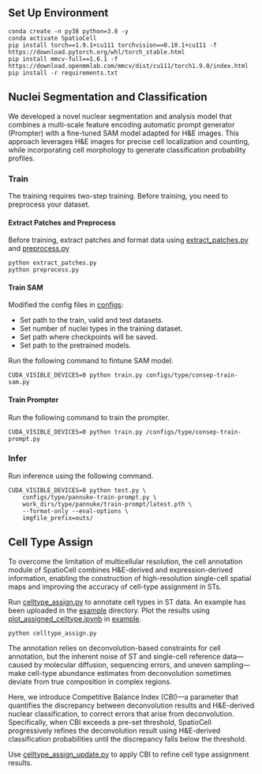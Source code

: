 ## Set Up Environment

```shell
conda create -n py38 python=3.8 -y
conda activate SpatioCell
pip install torch==1.9.1+cu111 torchvision==0.10.1+cu111 -f https://download.pytorch.org/whl/torch_stable.html
pip install mmcv-full==1.6.1 -f https://download.openmmlab.com/mmcv/dist/cu111/torch1.9.0/index.html
pip install -r requirements.txt
```

## Nuclei Segmentation and Classification

We developed a novel nuclear segmentation and analysis model that combines a multi-scale feature encoding automatic prompt generator (Prompter) with a fine-tuned SAM model adapted for H&E images. This approach leverages H&E images for precise cell localization and counting, while incorporating cell morphology to generate classification probability profiles.

### Train

The training requires two-step training. Before training, you need to preprocess your dataset.

#### Extract Patches and Preprocess

Before training, extract patches and format data using [extract_patches.py](extract_patches.py) and [preprocess.py](preprocess.py)

```shell
python extract_patches.py
python preprocess.py
```

#### Train SAM

Modified the config files in [configs](configs):
* Set path to the train, valid and test datasets.
* Set number of nuclei types in the training dataset.
* Set path where checkpoints will be saved.
* Set path to the pretrained models.

Run the following command to fintune SAM model.

```shell
CUDA_VISIBLE_DEVICES=0 python train.py configs/type/consep-train-sam.py
```

#### Train Prompter

Run the following command to train the prompter.

```shell
CUDA_VISIBLE_DEVICES=0 python train.py /configs/type/consep-train-prompt.py
```

### Infer

Run inference using the following command.

```shell
CUDA_VISIBLE_DEVICES=0 python test.py \
    configs/type/pannuke-train-prompt.py \
    work_dirs/type/pannuke/train-prompt/latest.pth \
    --format-only --eval-options \
    imgfile_prefix=outs/
```

## Cell Type Assign

To overcome the limitation of multicellular resolution, the cell annotation module of SpatioCell combines H&E-derived and expression-derived information, enabling the construction of high-resolution single-cell spatial maps and improving the accuracy of cell-type assignment in STs.

Run [celltype_assign.py](celltype_assign.py) to annotate cell types in ST data. An example has been uploaded in the [example](example) directory. Plot the results using [plot_assigned_celltype.ipynb](example/plot_assigned_celltype.ipynb) in [example](example).

```shell
python celltype_assign.py
```

The annotation relies on deconvolution-based constraints for cell annotation, but the inherent noise of ST and single-cell reference data—caused by molecular diffusion, sequencing errors, and uneven sampling—make cell-type abundance estimates from deconvolution sometimes deviate from true composition in complex regions.

Here, we introduce Competitive Balance Index (CBI)—a parameter that quantifies the discrepancy between deconvolution results and H&E-derived nuclear classification, to correct errors that arise from deconvolution. Specifically, when CBI exceeds a pre-set threshold, SpatioCell progressively refines the deconvolution result using H&E-derived classification probabilities until the discrepancy falls below the threshold.

Use [celltype_assign_update.py](celltype_assign_update.py) to apply CBI to refine cell type assignment results.
